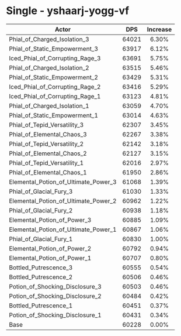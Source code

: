 # Single - yshaarj-yogg-vf
| Actor | DPS | Increase |
|---|:---:|:---:|
|Phial_of_Charged_Isolation_3|64021|6.30%|
|Phial_of_Static_Empowerment_3|63917|6.12%|
|Iced_Phial_of_Corrupting_Rage_3|63691|5.75%|
|Phial_of_Charged_Isolation_2|63515|5.46%|
|Phial_of_Static_Empowerment_2|63429|5.31%|
|Iced_Phial_of_Corrupting_Rage_2|63416|5.29%|
|Iced_Phial_of_Corrupting_Rage_1|63123|4.81%|
|Phial_of_Charged_Isolation_1|63059|4.70%|
|Phial_of_Static_Empowerment_1|63014|4.63%|
|Phial_of_Tepid_Versatility_3|62307|3.45%|
|Phial_of_Elemental_Chaos_3|62267|3.38%|
|Phial_of_Tepid_Versatility_2|62142|3.18%|
|Phial_of_Elemental_Chaos_2|62127|3.15%|
|Phial_of_Tepid_Versatility_1|62016|2.97%|
|Phial_of_Elemental_Chaos_1|61950|2.86%|
|Elemental_Potion_of_Ultimate_Power_3|61068|1.39%|
|Phial_of_Glacial_Fury_3|61030|1.33%|
|Elemental_Potion_of_Ultimate_Power_2|60962|1.22%|
|Phial_of_Glacial_Fury_2|60938|1.18%|
|Elemental_Potion_of_Power_3|60885|1.09%|
|Elemental_Potion_of_Ultimate_Power_1|60867|1.06%|
|Phial_of_Glacial_Fury_1|60830|1.00%|
|Elemental_Potion_of_Power_2|60792|0.94%|
|Elemental_Potion_of_Power_1|60707|0.80%|
|Bottled_Putrescence_3|60555|0.54%|
|Bottled_Putrescence_2|60506|0.46%|
|Potion_of_Shocking_Disclosure_3|60503|0.46%|
|Potion_of_Shocking_Disclosure_2|60484|0.42%|
|Bottled_Putrescence_1|60451|0.37%|
|Potion_of_Shocking_Disclosure_1|60431|0.34%|
|Base|60228|0.00%|
